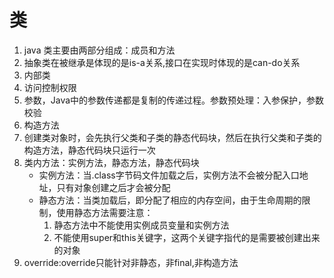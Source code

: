 # 类

1. java 类主要由两部分组成：成员和方法
2. 抽象类在被继承是体现的是is-a关系,接口在实现时体现的是can-do关系
3. 内部类
4. 访问控制权限
5. 参数，Java中的参数传递都是复制的传递过程。参数预处理：入参保护，参数校验
6. 构造方法
7. 创建类对象时，会先执行父类和子类的静态代码块，然后在执行父类和子类的构造方法，静态代码块只运行一次
8. 类内方法：实例方法，静态方法，静态代码块
    - 实例方法：当.class字节码文件加载之后，实例方法不会被分配入口地址，只有对象创建之后才会被分配
    - 静态方法：当类加载后，即分配了相应的内存空间，由于生命周期的限制，使用静态方法需要注意：
        1) 静态方法中不能使用实例成员变量和实例方法
        2) 不能使用super和this关键字，这两个关键字指代的是需要被创建出来的对象
9. override:override只能针对非静态，非final,非构造方法
